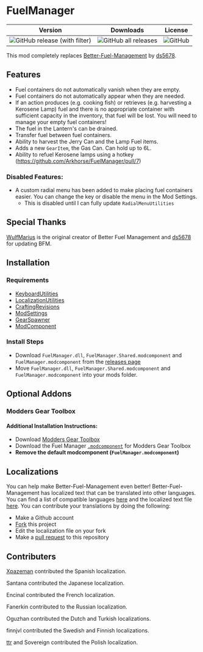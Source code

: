 # FuelManager
| Version | Downloads | License |
| :---: | :---: | :---: |
| ![GitHub release (with filter)](https://img.shields.io/github/v/release/Arkhorse/FuelManager) | ![GitHub all releases](https://img.shields.io/github/downloads/Arkhorse/FuelManager/total) | ![GitHub](https://img.shields.io/github/license/Arkhorse/FuelManager) |

This mod completely replaces [Better-Fuel-Management](https://github.com/ds5678/Better-Fuel-Management) by [ds5678](https://github.com/ds5678).

## Features
* Fuel containers do not automatically vanish when they are empty.
* Fuel containers do not automatically appear when they are needed.
* If an action produces (e.g. cooking fish) or retrieves (e.g. harvesting a Kerosene Lamp) fuel and there is no appropriate container with sufficient capacity in the inventory, that fuel will be lost. You will need to manage your empty fuel containers!
* The fuel in the Lantern's can be drained.
* Transfer fuel between fuel containers.
* Ability to harvest the Jerry Can and the Lamp Fuel items.
* Adds a new `GearItem`, the Gas Can. Can hold up to 6L.
* Ability to refuel Kerosene lamps using a hotkey (https://github.com/Arkhorse/FuelManager/pull/7)

### Disabled Features:
* A custom radial menu has been added to make placing fuel containers easier. You can change the key or disable the menu in the Mod Settings.
  * This is disabled until I can fully update `RadialMenuUtilities`

## Special Thanks

[WulfMarius](https://github.com/WulfMarius) is the original creator of Better Fuel Management and [ds5678](https://github.com/ds5678) for updating BFM.

## Installation

### Requirements
* [KeyboardUtilities](https://github.com/ds5678/KeyboardUtilities/releases/latest)
* [LocalizationUtilities](https://github.com/dommrogers/LocalizationUtilities/releases/latest)
* [CraftingRevisions](https://github.com/dommrogers/CraftingRevisions/release/latest)
* [ModSettings](https://github.com/zeobviouslyfakeacc/ModSettings/releases/latest)
* [GearSpawner](https://github.com/dommrogers/GearSpawner/releases/latest)
* [ModComponent](https://github.com/dommrogers/ModComponent/releases/latest)
<!--* [RadialMenuUtilities](https://github.com/Arkhorse/RadialMenuUtilities/releases/latest)-->

### Install Steps
* Download `FuelManager.dll`, `FuelManager.Shared.modcomponent` and `FuelManager.modcomponent` from the [releases page](https://github.com/Arkhorse/FuelManager/releases)
* Move `FuelManager.dll`, `FuelManager.Shared.modcomponent` and `FuelManager.modcomponent` into your mods folder.

## Optional Addons
### Modders Gear Toolbox
#### Additional Installation Instructions:
 * Download [Modders Gear Toolbox](https://github.com/Jods-Its/Modders-Gear-Toolbox)
 * Download the Fuel Manager [`.modcomponent`](https://github.com/Arkhorse/FuelManager/releases/latest/download/FuelManager.ModdersGearToolbox.modcomponent) for Modders Gear Toolbox
 * **Remove the default modcomponent (`FuelManager.modcomponent`)**

## Localizations

You can help make Better-Fuel-Management even better! Better-Fuel-Management has localized text that can be translated into other languages. You can find a list of compatible languages [here](https://github.com/dommrogers/ModComponent/blob/master/docs/Localizations.md) and the localized text file [here](https://github.com/Arkhorse/FuelManager/blob/main/Unity/Assets/Localization.json). You can contribute your translations by doing the following:
* Make a Github account
* [Fork](https://docs.github.com/en/github/collaborating-with-pull-requests/working-with-forks/about-forks) this project
* Edit the localization file on your fork
* Make a [pull request](https://docs.github.com/en/github/collaborating-with-pull-requests/proposing-changes-to-your-work-with-pull-requests/about-pull-requests) to this repository

## Contributers

[Xpazeman](https://github.com/Xpazeman) contributed the Spanish localization.

Santana contributed the Japanese localization.

Encinal contributed the French localization.

Fanerkin contributed to the Russian localization.

Oguzhan contributed the Dutch and Turkish localizations.

finnjvl contributed the Swedish and Finnish localizations.

[ttr](https://github.com/ttr) and Sovereign contributed the Polish localization.

